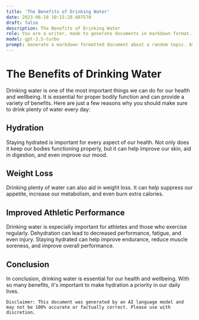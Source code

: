 ```yaml
---
title: 'The Benefits of Drinking Water'
date: 2023-06-18 10:15:20.607570
draft: false
description: The Benefits of Drinking Water
role: You are a writer, made to generate documents in markdown format. It is very important that all of the documents you generate are in valid markdown format.
model: gpt-3.5-turbo
prompt: Generate a markdown formatted document about a random topic. At the bottom, include a disclaimer explaining that the document was generated by you. The first line of the document should be the title. Make sure that the entire document is in proper markdown format, using a mix of various tags to make the document visually appealing.
---
```


# The Benefits of Drinking Water

Drinking water is one of the most important things we can do for our health and wellbeing. It is essential for proper bodily function and can provide a variety of benefits. Here are just a few reasons why you should make sure to drink plenty of water every day:

## Hydration

Staying hydrated is important for every aspect of our health. Not only does it keep our bodies functioning properly, but it can help improve our skin, aid in digestion, and even improve our mood.

## Weight Loss

Drinking plenty of water can also aid in weight loss. It can help suppress our appetite, increase our metabolism, and even burn extra calories.

## Improved Athletic Performance

Drinking water is especially important for athletes and those who exercise regularly. Dehydration can lead to decreased performance, fatigue, and even injury. Staying hydrated can help improve endurance, reduce muscle soreness, and improve overall performance.

## Conclusion

In conclusion, drinking water is essential for our health and wellbeing. With so many benefits, it's important to make hydration a priority in our daily lives.

```
Disclaimer: This document was generated by an AI language model and may not be 100% accurate or factually correct. Please use with discretion.